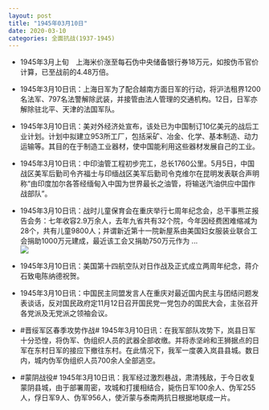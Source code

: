 ```yaml
---
layout: post
title: "1945年03月10日"
date: 2020-03-10
categories: 全面抗战(1937-1945)
---
```


<meta name="referrer" content="no-referrer" />

- 1945年3月上旬　上海米价涨至每石伪中央储备银行券18万元，如按伪币官价计算，已至战前的4.48万倍。 

- 1945年3月10日讯：上海日军为了配合越南方面日军的行动，将沪法租界1200名法军、797名法警解除武装，并接管由法人管理的交通机构。12日，日军亦解除驻北平、天津的法国军队。 

- 1945年3月10日讯：美对外经济处宣布，该处已为中国制订10亿美元的战后工业计划。计划中拟建立953所工厂，包括采矿、冶金、化学、基本制造、动力运输等。其目的在于制造工业器材，使中国能利用这些器材发展自己的工业。 

- 1945年3月10日讯：中印油管工程初步完工，总长1760公里。5月5日，中国战区美军后勤司令齐福士与印缅战区美军后勤司令克维尔在昆明发表联合声明称“由印度加尔各答经缅甸入中国为世界最长之油管，将输送汽油供应中国作战部队”。 

- 1945年3月10日讯：战时儿童保育会在重庆举行七周年纪念会，总干事熊芷报告会务：七年收容2.9万余人，去年九省共有32个院，今年因经费困难缩减为28个，共有儿童9800人；并谓新近第十一院新屋系由美国妇女服装业联合工会捐助1000万元建成，最近该工会又捐助750万元作为 ... <br/><img src="https://wx3.sinaimg.cn/large/aca367d8ly1gcoqweomjij20c809zdfy.jpg" />

- 1945年3月10日讯：美国第十四航空队对日作战及正式成立两周年纪念，蒋介石致电陈纳德祝贺。 

- 1945年3月10日讯：中国民主同盟发言人在重庆对最近国内民主与团结问题发表谈话，反对国民政府定11月12日召开国民党一党包办的国民大会，主张召开各党派及无党派之领袖会议。 

- #晋绥军区春季攻势作战# 1945年3月10日讯：在我军部队攻势下，岚县日军十分恐惶，将伪军、伪组织人员的武器全部收缴。并将赤坚岭和王狮据点的日军在东村日军的接应下撤往东村。在此情况下，我军一度袭入岚县县城。数日内，城内伪军伪组织人员700余人全部逃空。 

- #蒙阴战役# 1945年3月10日讯：我军经过激烈巷战，肃清残敌，于今日收复蒙阴县城，由于部署周密，攻城和打援相结合，毙伤日军100余人、伪军255人，俘日军9人、伪军956人，使沂蒙与泰南两抗日根据地联成一片。 

